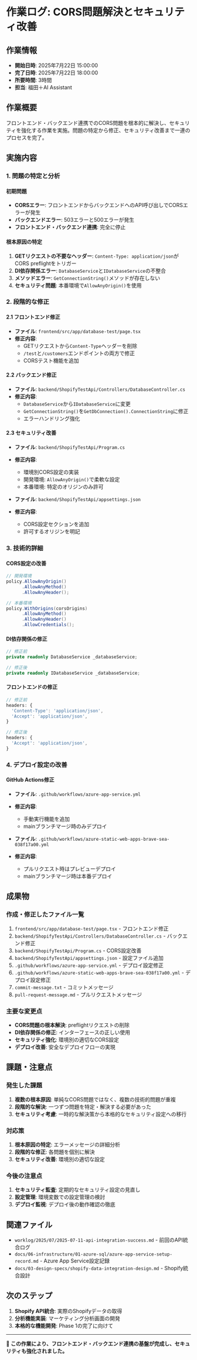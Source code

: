 # 作業ログ: CORS問題解決とセキュリティ改善

## 作業情報
- **開始日時**: 2025年7月22日 15:00:00
- **完了日時**: 2025年7月22日 18:00:00
- **所要時間**: 3時間
- **担当**: 福田＋AI Assistant

## 作業概要
フロントエンド・バックエンド連携でのCORS問題を根本的に解決し、セキュリティを強化する作業を実施。問題の特定から修正、セキュリティ改善まで一連のプロセスを完了。

## 実施内容

### 1. 問題の特定と分析

#### 初期問題
- **CORSエラー**: フロントエンドからバックエンドへのAPI呼び出しでCORSエラーが発生
- **バックエンドエラー**: 503エラーと500エラーが発生
- **フロントエンド・バックエンド連携**: 完全に停止

#### 根本原因の特定
1. **GETリクエストの不要なヘッダー**: `Content-Type: application/json`がCORS preflightをトリガー
2. **DI依存関係エラー**: `DatabaseService`と`IDatabaseService`の不整合
3. **メソッドエラー**: `GetConnectionString()`メソッドが存在しない
4. **セキュリティ問題**: 本番環境で`AllowAnyOrigin()`を使用

### 2. 段階的な修正

#### 2.1 フロントエンド修正
- **ファイル**: `frontend/src/app/database-test/page.tsx`
- **修正内容**:
  - GETリクエストから`Content-Type`ヘッダーを削除
  - `/test`と`/customers`エンドポイントの両方で修正
  - CORSテスト機能を追加

#### 2.2 バックエンド修正
- **ファイル**: `backend/ShopifyTestApi/Controllers/DatabaseController.cs`
- **修正内容**:
  - `DatabaseService`から`IDatabaseService`に変更
  - `GetConnectionString()`を`GetDbConnection().ConnectionString`に修正
  - エラーハンドリング強化

#### 2.3 セキュリティ改善
- **ファイル**: `backend/ShopifyTestApi/Program.cs`
- **修正内容**:
  - 環境別CORS設定の実装
  - 開発環境: `AllowAnyOrigin()`で柔軟な設定
  - 本番環境: 特定のオリジンのみ許可

- **ファイル**: `backend/ShopifyTestApi/appsettings.json`
- **修正内容**:
  - CORS設定セクションを追加
  - 許可するオリジンを明記

### 3. 技術的詳細

#### CORS設定の改善
```csharp
// 開発環境
policy.AllowAnyOrigin()
      .AllowAnyMethod()
      .AllowAnyHeader();

// 本番環境
policy.WithOrigins(corsOrigins)
      .AllowAnyMethod()
      .AllowAnyHeader()
      .AllowCredentials();
```

#### DI依存関係の修正
```csharp
// 修正前
private readonly DatabaseService _databaseService;

// 修正後
private readonly IDatabaseService _databaseService;
```

#### フロントエンドの修正
```typescript
// 修正前
headers: {
  'Content-Type': 'application/json',
  'Accept': 'application/json',
}

// 修正後
headers: {
  'Accept': 'application/json',
}
```

### 4. デプロイ設定の改善

#### GitHub Actions修正
- **ファイル**: `.github/workflows/azure-app-service.yml`
- **修正内容**:
  - 手動実行機能を追加
  - mainブランチマージ時のみデプロイ

- **ファイル**: `.github/workflows/azure-static-web-apps-brave-sea-038f17a00.yml`
- **修正内容**:
  - プルリクエスト時はプレビューデプロイ
  - mainブランチマージ時は本番デプロイ

## 成果物

### 作成・修正したファイル一覧
1. `frontend/src/app/database-test/page.tsx` - フロントエンド修正
2. `backend/ShopifyTestApi/Controllers/DatabaseController.cs` - バックエンド修正
3. `backend/ShopifyTestApi/Program.cs` - CORS設定改善
4. `backend/ShopifyTestApi/appsettings.json` - 設定ファイル追加
5. `.github/workflows/azure-app-service.yml` - デプロイ設定修正
6. `.github/workflows/azure-static-web-apps-brave-sea-038f17a00.yml` - デプロイ設定修正
7. `commit-message.txt` - コミットメッセージ
8. `pull-request-message.md` - プルリクエストメッセージ

### 主要な変更点
- **CORS問題の根本解決**: preflightリクエストの削除
- **DI依存関係の修正**: インターフェースの正しい使用
- **セキュリティ強化**: 環境別の適切なCORS設定
- **デプロイ改善**: 安全なデプロイフローの実現

## 課題・注意点

### 発生した課題
1. **複数の根本原因**: 単純なCORS問題ではなく、複数の技術的問題が重複
2. **段階的な解決**: 一つずつ問題を特定・解決する必要があった
3. **セキュリティ考慮**: 一時的な解決策から本格的なセキュリティ設定への移行

### 対応策
1. **根本原因の特定**: エラーメッセージの詳細分析
2. **段階的な修正**: 各問題を個別に解決
3. **セキュリティ改善**: 環境別の適切な設定

### 今後の注意点
1. **セキュリティ監査**: 定期的なセキュリティ設定の見直し
2. **設定管理**: 環境変数での設定管理の検討
3. **デプロイ監視**: デプロイ後の動作確認の徹底

## 関連ファイル
- `worklog/2025/07/2025-07-11-api-integration-success.md` - 前回のAPI統合ログ
- `docs/06-infrastructure/01-azure-sql/azure-app-service-setup-record.md` - Azure App Service設定記録
- `docs/03-design-specs/shopify-data-integration-design.md` - Shopify統合設計

## 次のステップ
1. **Shopify API統合**: 実際のShopifyデータの取得
2. **分析機能実装**: マーケティング分析画面の開発
3. **本格的な機能開発**: Phase 1の完了に向けて

---

**🎉 この作業により、フロントエンド・バックエンド連携の基盤が完成し、セキュリティも強化されました。** 